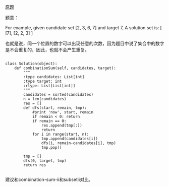 [原题](https://leetcode.com/problems/combination-sum/)


题意：

For example, given candidate set [2, 3, 6, 7] and target 7, 
A solution set is: 
[
  [7],
  [2, 2, 3]
]

也就是说，同一个位置的数字可以出现任意的次数，因为题目中说了集合中的数字是不会重复的，因此，也就不会产生重复。


```

class Solution(object):
    def combinationSum(self, candidates, target):
        """
        :type candidates: List[int]
        :type target: int
        :rtype: List[List[int]]
        """
        candidates = sorted(candidates)
        n = len(candidates)
        res = []
        def dfs(start, remain, tmp):
            #print 'now', start, remain
            if remain < 0: return
            if remain == 0:
                res.append(tmp[:])
                return
            for i in range(start, n):
                tmp.append(candidates[i])
                dfs(i, remain-candidates[i], tmp)
                tmp.pop()
        
        tmp = []
        dfs(0, target, tmp)
        return res
            
```

建议和combination-sum-ii和subsetii对比。

